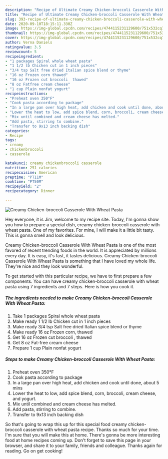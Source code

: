 ```yaml
---
description: "Recipe of Ultimate Creamy Chicken-broccoli Casserole With Wheat Pasta"
title: "Recipe of Ultimate Creamy Chicken-broccoli Casserole With Wheat Pasta"
slug: 393-recipe-of-ultimate-creamy-chicken-broccoli-casserole-with-wheat-pasta
date: 2020-09-10T18:15:11.330Z
image: https://img-global.cpcdn.com/recipes/4744115231129600/751x532cq70/creamy-chicken-broccoli-casserole-with-wheat-pasta-recipe-main-photo.jpg
thumbnail: https://img-global.cpcdn.com/recipes/4744115231129600/751x532cq70/creamy-chicken-broccoli-casserole-with-wheat-pasta-recipe-main-photo.jpg
cover: https://img-global.cpcdn.com/recipes/4744115231129600/751x532cq70/creamy-chicken-broccoli-casserole-with-wheat-pasta-recipe-main-photo.jpg
author: Verna Daniels
ratingvalue: 3.5
reviewcount: 5
recipeingredient:
- "1 packages Spiral whole wheat pasta"
- "1 1/2 lb Chicken cut in 1 inch pieces"
- "3/4 tsp Salt free dried Italian spice blend or thyme"
- "16 oz Frozen corn thawed"
- "16 oz Frozen cut broccoli  thawed"
- "8 oz Fatfree cream cheese"
- "1 cup Plain nonfat yogurt"
recipeinstructions:
- "Preheat oven 350°F"
- "Cook pasta according to package"
- "In a large pan over high heat, add chicken and cook until done, about 5 mins"
- "Lower the heat to low, add spice blend, corn, broccoli, cream cheese, and yogurt."
- "Mix until combined and cream cheese has melted."
- "Add pasta, stirring to combine."
- "Transfer to 9x13 inch backing dish"
categories:
- Recipe
tags:
- creamy
- chickenbroccoli
- casserole

katakunci: creamy chickenbroccoli casserole 
nutrition: 251 calories
recipecuisine: American
preptime: "PT11M"
cooktime: "PT50M"
recipeyield: "2"
recipecategory: Dinner

---
```



![Creamy Chicken-broccoli Casserole With Wheat Pasta](https://img-global.cpcdn.com/recipes/4744115231129600/751x532cq70/creamy-chicken-broccoli-casserole-with-wheat-pasta-recipe-main-photo.jpg)

Hey everyone, it is Jim, welcome to my recipe site. Today, I'm gonna show you how to prepare a special dish, creamy chicken-broccoli casserole with wheat pasta. One of my favorites. For mine, I will make it a little bit tasty. This is gonna smell and look delicious.

Creamy Chicken-broccoli Casserole With Wheat Pasta is one of the most favored of recent trending foods in the world. It is appreciated by millions every day. It is easy, it's fast, it tastes delicious. Creamy Chicken-broccoli Casserole With Wheat Pasta is something that I have loved my whole life. They're nice and they look wonderful.




To get started with this particular recipe, we have to first prepare a few components. You can have creamy chicken-broccoli casserole with wheat pasta using 7 ingredients and 7 steps. Here is how you cook it.

<!--inarticleads1-->

##### The ingredients needed to make Creamy Chicken-broccoli Casserole With Wheat Pasta:

1. Take 1 packages Spiral whole wheat pasta
1. Make ready 1 1/2 lb Chicken cut in 1 inch pieces
1. Make ready 3/4 tsp Salt free dried Italian spice blend or thyme
1. Make ready 16 oz Frozen corn, thawed
1. Get 16 oz Frozen cut broccoli , thawed
1. Get 8 oz Fat-free cream cheese
1. Prepare 1 cup Plain nonfat yogurt




<!--inarticleads2-->

##### Steps to make Creamy Chicken-broccoli Casserole With Wheat Pasta:

1. Preheat oven 350°F
1. Cook pasta according to package
1. In a large pan over high heat, add chicken and cook until done, about 5 mins
1. Lower the heat to low, add spice blend, corn, broccoli, cream cheese, and yogurt.
1. Mix until combined and cream cheese has melted.
1. Add pasta, stirring to combine.
1. Transfer to 9x13 inch backing dish




So that's going to wrap this up for this special food creamy chicken-broccoli casserole with wheat pasta recipe. Thanks so much for your time. I'm sure that you will make this at home. There's gonna be more interesting food at home recipes coming up. Don't forget to save this page in your browser, and share it to your family, friends and colleague. Thanks again for reading. Go on get cooking!
